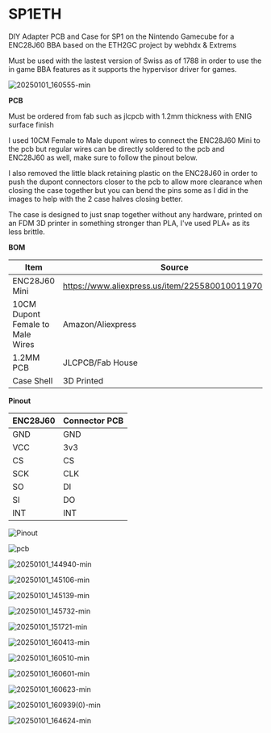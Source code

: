 # SP1ETH
DIY Adapter PCB and Case for SP1 on the Nintendo Gamecube for a ENC28J60 BBA based on the ETH2GC project by webhdx & Extrems

Must be used with the lastest version of Swiss as of 1788 in order to use the in game BBA features as it supports the hypervisor driver for games.

![20250101_160555-min](https://github.com/user-attachments/assets/ad51ec07-052a-4f06-beb3-a348cb5744a2)


**PCB**

Must be ordered from fab such as jlcpcb with 1.2mm thickness with ENIG surface finish


I used 10CM Female to Male dupont wires to connect the ENC28J60 Mini to the pcb but regular wires can be directly soldered to the pcb and ENC28J60 as well, make sure to follow the pinout below.

I also removed the little black retaining plastic on the ENC28J60 in order to push the dupont connectors closer to the pcb to allow more clearance when closing the case together but you can bend the pins some as I did in the images to help with the 2 case halves closing better.

The case is designed to just snap together without any hardware, printed on an FDM 3D printer in something stronger than PLA, I've used PLA+ as its less brittle.

**BOM**

| Item | Source |
| --- | --- |
| ENC28J60 Mini | https://www.aliexpress.us/item/2255800100119709.html |
| 10CM Dupont Female to Male Wires | Amazon/Aliexpress |
| 1.2MM PCB | JLCPCB/Fab House |
| Case Shell | 3D Printed |

**Pinout**

| ENC28J60 | Connector PCB |
| --- | --- |
| GND | GND |
| VCC | 3v3 |
| CS | CS |
| SCK | CLK |
| SO | DI |
| SI | DO |
| INT | INT |

![Pinout](https://github.com/user-attachments/assets/888f123f-e1b9-4f99-8cc1-d78d393ff442)

![pcb](https://github.com/user-attachments/assets/eeed6fef-80bc-4758-b355-87f3437c7717)


![20250101_144940-min](https://github.com/user-attachments/assets/bade5464-e983-4122-9b84-47fe855f9afb)

![20250101_145106-min](https://github.com/user-attachments/assets/e177433f-fb8e-4f8d-ab45-0b10693a1797)

![20250101_145139-min](https://github.com/user-attachments/assets/0675542f-4425-421a-b61c-a4837fa8bdd1)

![20250101_145732-min](https://github.com/user-attachments/assets/932a5231-77c0-433b-a60c-6361fea2a9be)

![20250101_151721-min](https://github.com/user-attachments/assets/43bd7c57-95ac-48bf-9e99-cf8c149fbd52)

![20250101_160413-min](https://github.com/user-attachments/assets/2a4909a2-726b-4787-a422-a19dacd460e7)

![20250101_160510-min](https://github.com/user-attachments/assets/32e80608-405a-4285-852a-68d009492315)

![20250101_160601-min](https://github.com/user-attachments/assets/0af12528-8ad6-400a-abbd-f066eff186dd)

![20250101_160623-min](https://github.com/user-attachments/assets/fb4940e0-76b5-4992-b1c5-b1eabc791aad)

![20250101_160939(0)-min](https://github.com/user-attachments/assets/81ff9e7a-e7a7-4c83-845d-8c722685f4c0)

![20250101_164624-min](https://github.com/user-attachments/assets/6144fe8b-a97b-4d00-8265-d2824a8188ae)

